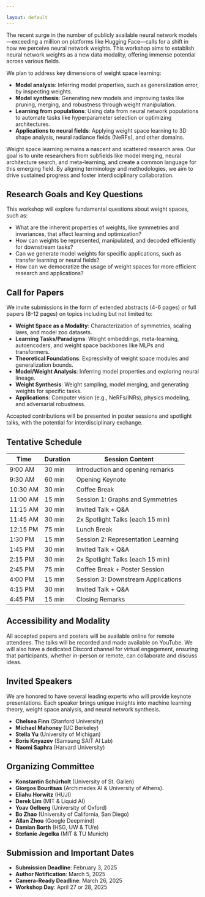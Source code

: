 ```yaml
---

layout: default
---
```



The recent surge in the number of publicly available neural network models—exceeding a million on platforms like Hugging Face—calls for a shift in how we perceive neural network weights. This workshop aims to establish neural network weights as a new data modality, offering immense potential across various fields.

We plan to address key dimensions of weight space learning:

- **Model analysis**: Inferring model properties, such as generalization error, by inspecting weights.
- **Model synthesis**: Generating new models and improving tasks like pruning, merging, and robustness through weight manipulation.
- **Learning from populations**: Using data from neural network populations to automate tasks like hyperparameter selection or optimizing architectures.
- **Applications to neural fields**: Applying weight space learning to 3D shape analysis, neural radiance fields (NeRFs), and other domains.

Weight space learning remains a nascent and scattered research area. Our goal is to unite researchers from subfields like model merging, neural architecture search, and meta-learning, and create a common language for this emerging field. By aligning terminology and methodologies, we aim to drive sustained progress and foster interdisciplinary collaboration.

## Research Goals and Key Questions

This workshop will explore fundamental questions about weight spaces, such as:

- What are the inherent properties of weights, like symmetries and invariances, that affect learning and optimization?
- How can weights be represented, manipulated, and decoded efficiently for downstream tasks?
- Can we generate model weights for specific applications, such as transfer learning or neural fields?
- How can we democratize the usage of weight spaces for more efficient research and applications?

## Call for Papers

We invite submissions in the form of extended abstracts (4-6 pages) or full papers (8-12 pages) on topics including but not limited to:

- **Weight Space as a Modality**: Characterization of symmetries, scaling laws, and model zoo datasets.
- **Learning Tasks/Paradigms**: Weight embeddings, meta-learning, autoencoders, and weight space backbones like MLPs and transformers.
- **Theoretical Foundations**: Expressivity of weight space modules and generalization bounds.
- **Model/Weight Analysis**: Inferring model properties and exploring neural lineage.
- **Weight Synthesis**: Weight sampling, model merging, and generating weights for specific tasks.
- **Applications**: Computer vision (e.g., NeRFs/INRs), physics modeling, and adversarial robustness.

Accepted contributions will be presented in poster sessions and spotlight talks, with the potential for interdisciplinary exchange.

## Tentative Schedule

| Time      | Duration | Session Content                                   |
| --------- | -------- | ------------------------------------------------- |
| 9:00 AM   | 30 min   | Introduction and opening remarks                  |
| 9:30 AM   | 60 min   | Opening Keynote                                   |
| 10:30 AM  | 30 min   | Coffee Break                                      |
| 11:00 AM  | 15 min   | Session 1: Graphs and Symmetries                  |
| 11:15 AM  | 30 min   | Invited Talk + Q&A                                |
| 11:45 AM  | 30 min   | 2x Spotlight Talks (each 15 min)                  |
| 12:15 PM  | 75 min   | Lunch Break                                       |
| 1:30 PM   | 15 min   | Session 2: Representation Learning                |
| 1:45 PM   | 30 min   | Invited Talk + Q&A                                |
| 2:15 PM   | 30 min   | 2x Spotlight Talks (each 15 min)                  |
| 2:45 PM   | 75 min   | Coffee Break + Poster Session                     |
| 4:00 PM   | 15 min   | Session 3: Downstream Applications                |
| 4:15 PM   | 30 min   | Invited Talk + Q&A                                |
| 4:45 PM   | 15 min   | Closing Remarks                                   |

## Accessibility and Modality

All accepted papers and posters will be available online for remote attendees. The talks will be recorded and made available on YouTube. We will also have a dedicated Discord channel for virtual engagement, ensuring that participants, whether in-person or remote, can collaborate and discuss ideas.

## Invited Speakers

We are honored to have several leading experts who will provide keynote presentations. Each speaker brings unique insights into machine learning theory, weight space analysis, and neural network synthesis.

- **Chelsea Finn** (Stanford University)
- **Michael Mahoney** (UC Berkeley)
- **Stella Yu** (University of Michigan)
- **Boris Knyazev** (Samsung SAIT AI Lab)
- **Naomi Saphra** (Harvard University)

## Organizing Committee

- **Konstantin Schürholt** (University of St. Gallen)
- **Giorgos Bouritsas** (Archimedes AI & University of Athens).
- **Eliahu Horwitz** (HUJI)
- **Derek Lim** (MIT & Liquid AI)
- **Yoav Gelberg** (University of Oxford)
- **Bo Zhao** (University of California, San Diego)
- **Allan Zhou** (Google Deepmind)
- **Damian Borth** (HSG, UW & TU/e)
- **Stefanie Jegelka** (MIT & TU Munich)


## Submission and Important Dates

- **Submission Deadline**: February 3, 2025
- **Author Notification**: March 5, 2025
- **Camera-Ready Deadline**: March 26, 2025
- **Workshop Day**: April 27 or 28, 2025

